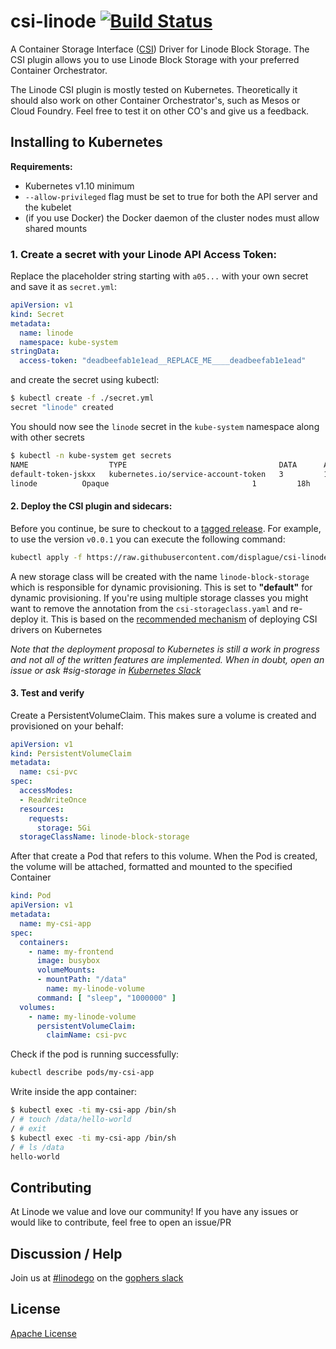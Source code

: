 # csi-linode [![Build Status](https://travis-ci.org/displague/csi-linode.svg?branch=master)](https://travis-ci.org/displague/csi-linode)

A Container Storage Interface ([CSI](https://github.com/container-storage-interface/spec)) Driver for Linode Block Storage. The CSI plugin allows you to use Linode Block Storage with your preferred Container Orchestrator.

The Linode CSI plugin is mostly tested on Kubernetes. Theoretically it
should also work on other Container Orchestrator's, such as Mesos or
Cloud Foundry. Feel free to test it on other CO's and give us a feedback.

## Installing to Kubernetes

**Requirements:**

* Kubernetes v1.10 minimum
* `--allow-privileged` flag must be set to true for both the API server and the kubelet
* (if you use Docker) the Docker daemon of the cluster nodes must allow shared mounts

### 1. Create a secret with your Linode API Access Token:

Replace the placeholder string starting with `a05...` with your own secret and
save it as `secret.yml`: 

```yaml
apiVersion: v1
kind: Secret
metadata:
  name: linode
  namespace: kube-system
stringData:
  access-token: "deadbeefab1e1ead__REPLACE_ME____deadbeefab1e1ead"
```

and create the secret using kubectl:

```sh
$ kubectl create -f ./secret.yml
secret "linode" created
```

You should now see the `linode` secret in the `kube-system` namespace along with other secrets

```sh
$ kubectl -n kube-system get secrets
NAME                  TYPE                                  DATA      AGE
default-token-jskxx   kubernetes.io/service-account-token   3         18h
linode          Opaque                                1         18h
```

#### 2. Deploy the CSI plugin and sidecars:

Before you continue, be sure to checkout to a [tagged
release](https://github.com/displague/csi-linode/releases). For
example, to use the version `v0.0.1` you can execute the following command:

```sh
kubectl apply -f https://raw.githubusercontent.com/displague/csi-linode/master/deploy/kubernetes/releases/csi-linode-v0.0.1.yaml
```

A new storage class will be created with the name `linode-block-storage` which is
responsible for dynamic provisioning. This is set to **"default"** for dynamic
provisioning. If you're using multiple storage classes you might want to remove
the annotation from the `csi-storageclass.yaml` and re-deploy it. This is
based on the [recommended mechanism](https://github.com/kubernetes/community/blob/master/contributors/design-proposals/storage/container-storage-interface.md#recommended-mechanism-for-deploying-csi-drivers-on-kubernetes) of deploying CSI drivers on Kubernetes

*Note that the deployment proposal to Kubernetes is still a work in progress and not all of the written
features are implemented. When in doubt, open an issue or ask #sig-storage in [Kubernetes Slack](http://slack.k8s.io)*

#### 3. Test and verify

Create a PersistentVolumeClaim. This makes sure a volume is created and provisioned on your behalf:

```yaml
apiVersion: v1
kind: PersistentVolumeClaim
metadata:
  name: csi-pvc
spec:
  accessModes:
  - ReadWriteOnce
  resources:
    requests:
      storage: 5Gi
  storageClassName: linode-block-storage
```

After that create a Pod that refers to this volume. When the Pod is created, the volume will be attached, formatted and mounted to the specified Container

```yaml
kind: Pod
apiVersion: v1
metadata:
  name: my-csi-app
spec:
  containers:
    - name: my-frontend
      image: busybox
      volumeMounts:
      - mountPath: "/data"
        name: my-linode-volume
      command: [ "sleep", "1000000" ]
  volumes:
    - name: my-linode-volume
      persistentVolumeClaim:
        claimName: csi-pvc
```

Check if the pod is running successfully:

```sh
kubectl describe pods/my-csi-app
```

Write inside the app container:

```sh
$ kubectl exec -ti my-csi-app /bin/sh
/ # touch /data/hello-world
/ # exit
$ kubectl exec -ti my-csi-app /bin/sh
/ # ls /data
hello-world
```

## Contributing

At Linode we value and love our community! If you have any issues or
would like to contribute, feel free to open an issue/PR

## Discussion / Help

Join us at [#linodego](https://gophers.slack.com/messages/CAG93EB2S) on the [gophers slack](https://gophers.slack.com)

## License

[Apache License](LICENSE)
